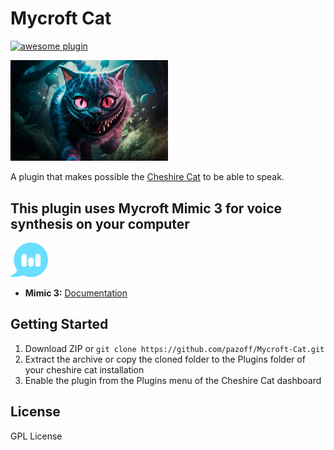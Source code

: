 # Mycroft Cat

[![awesome plugin](https://custom-icon-badges.demolab.com/static/v1?label=&message=awesome+plugin&color=383938&style=for-the-badge&logo=cheshire_cat_ai)](https://)  

<img src="https://raw.githubusercontent.com/cheshire-cat-ai/.github/main/profile/ccat_art.png" alt="Cheshire Cat" width="50%">

A plugin that makes possible the [Cheshire Cat](https://github.com/cheshire-cat-ai) to be able to speak.

## This plugin uses Mycroft Mimic 3 for voice synthesis on your computer
<img src="https://github.com/pazoff/Mycroft-Cat/blob/main/Mimic_color_600px.png?raw=true" alt="Mimic 3" width="12%">

 - **Mimic 3:** [Documentation](https://mycroft-ai.gitbook.io/docs/mycroft-technologies/mimic-tts/mimic-3)

## Getting Started
1. Download ZIP or `git clone https://github.com/pazoff/Mycroft-Cat.git`
2. Extract the archive or copy the cloned folder to the Plugins folder of your cheshire cat installation
3. Enable the plugin from the Plugins menu of the Cheshire Cat dashboard

## License
GPL License


